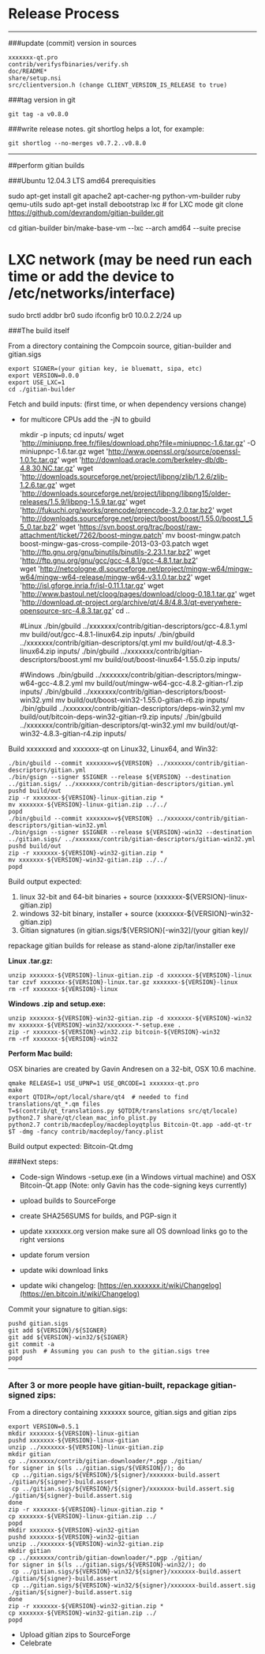 Release Process
====================

* * *

###update (commit) version in sources


	xxxxxxx-qt.pro
	contrib/verifysfbinaries/verify.sh
	doc/README*
	share/setup.nsi
	src/clientversion.h (change CLIENT_VERSION_IS_RELEASE to true)

###tag version in git

	git tag -a v0.8.0

###write release notes. git shortlog helps a lot, for example:

	git shortlog --no-merges v0.7.2..v0.8.0

* * *

##perform gitian builds

###Ubuntu 12.04.3 LTS amd64 prerequisities

   sudo apt-get install git apache2 apt-cacher-ng python-vm-builder ruby qemu-utils
   sudo apt-get install debootstrap lxc # for LXC mode
   git clone https://github.com/devrandom/gitian-builder.git

   cd gitian-builder
   bin/make-base-vm --lxc --arch amd64 --suite precise

   # LXC network (may be need run each time or add the device to /etc/networks/interface)
   sudo brctl addbr br0
   sudo ifconfig br0 10.0.2.2/24 up

###The build itself

 From a directory containing the Compcoin source, gitian-builder and gitian.sigs
  
	export SIGNER=(your gitian key, ie bluematt, sipa, etc)
	export VERSION=0.0.0
	export USE_LXC=1
	cd ./gitian-builder

 Fetch and build inputs: (first time, or when dependency versions change)

 * for multicore CPUs add the -jN to gbuild

	mkdir -p inputs; cd inputs/
	wget 'http://miniupnp.free.fr/files/download.php?file=miniupnpc-1.6.tar.gz' -O miniupnpc-1.6.tar.gz
	wget 'http://www.openssl.org/source/openssl-1.0.1c.tar.gz'
	wget 'http://download.oracle.com/berkeley-db/db-4.8.30.NC.tar.gz'
	wget 'http://downloads.sourceforge.net/project/libpng/zlib/1.2.6/zlib-1.2.6.tar.gz'
        wget 'http://downloads.sourceforge.net/project/libpng/libpng15/older-releases/1.5.9/libpng-1.5.9.tar.gz'
	wget 'http://fukuchi.org/works/qrencode/qrencode-3.2.0.tar.bz2'
	wget 'http://downloads.sourceforge.net/project/boost/boost/1.55.0/boost_1_55_0.tar.bz2'
	wget 'https://svn.boost.org/trac/boost/raw-attachment/ticket/7262/boost-mingw.patch'
	mv boost-mingw.patch boost-mingw-gas-cross-compile-2013-03-03.patch
	wget 'http://ftp.gnu.org/gnu/binutils/binutils-2.23.1.tar.bz2'
	wget 'http://ftp.gnu.org/gnu/gcc/gcc-4.8.1/gcc-4.8.1.tar.bz2'	
	wget 'http://netcologne.dl.sourceforge.net/project/mingw-w64/mingw-w64/mingw-w64-release/mingw-w64-v3.1.0.tar.bz2'
	wget 'http://isl.gforge.inria.fr/isl-0.11.1.tar.gz'
	wget 'http://www.bastoul.net/cloog/pages/download/cloog-0.18.1.tar.gz'
	wget 'http://download.qt-project.org/archive/qt/4.8/4.8.3/qt-everywhere-opensource-src-4.8.3.tar.gz'
	cd ..

	#Linux
	./bin/gbuild ../xxxxxxx/contrib/gitian-descriptors/gcc-4.8.1.yml
 	mv build/out/gcc-4.8.1-linux64.zip inputs/
	./bin/gbuild ../xxxxxxx/contrib/gitian-descriptors/qt.yml
	mv build/out/qt-4.8.3-linux64.zip inputs/
	./bin/gbuild ../xxxxxxx/contrib/gitian-descriptors/boost.yml
        mv build/out/boost-linux64-1.55.0.zip inputs/

	#Windows
	./bin/gbuild ../xxxxxxx/contrib/gitian-descriptors/mingw-w64-gcc-4.8.2.yml
   mv build/out/mingw-w64-gcc-4.8.2-gitian-r1.zip inputs/
	./bin/gbuild ../xxxxxxx/contrib/gitian-descriptors/boost-win32.yml
	mv build/out/boost-win32-1.55.0-gitian-r6.zip inputs/
	./bin/gbuild ../xxxxxxx/contrib/gitian-descriptors/deps-win32.yml
	mv build/out/bitcoin-deps-win32-gitian-r9.zip inputs/
	./bin/gbuild ../xxxxxxx/contrib/gitian-descriptors/qt-win32.yml
	mv build/out/qt-win32-4.8.3-gitian-r4.zip inputs/

 Build xxxxxxxd and xxxxxxx-qt on Linux32, Linux64, and Win32:
  
	./bin/gbuild --commit xxxxxxx=v${VERSION} ../xxxxxxx/contrib/gitian-descriptors/gitian.yml
	./bin/gsign --signer $SIGNER --release ${VERSION} --destination ../gitian.sigs/ ../xxxxxxx/contrib/gitian-descriptors/gitian.yml
	pushd build/out
	zip -r xxxxxxx-${VERSION}-linux-gitian.zip *
	mv xxxxxxx-${VERSION}-linux-gitian.zip ../../
	popd
	./bin/gbuild --commit xxxxxxx=v${VERSION} ../xxxxxxx/contrib/gitian-descriptors/gitian-win32.yml
	./bin/gsign --signer $SIGNER --release ${VERSION}-win32 --destination ../gitian.sigs/ ../xxxxxxx/contrib/gitian-descriptors/gitian-win32.yml
	pushd build/out
	zip -r xxxxxxx-${VERSION}-win32-gitian.zip *
	mv xxxxxxx-${VERSION}-win32-gitian.zip ../../
	popd

  Build output expected:

  1. linux 32-bit and 64-bit binaries + source (xxxxxxx-${VERSION}-linux-gitian.zip)
  2. windows 32-bit binary, installer + source (xxxxxxx-${VERSION}-win32-gitian.zip)
  3. Gitian signatures (in gitian.sigs/${VERSION}[-win32]/(your gitian key)/

repackage gitian builds for release as stand-alone zip/tar/installer exe

**Linux .tar.gz:**

	unzip xxxxxxx-${VERSION}-linux-gitian.zip -d xxxxxxx-${VERSION}-linux
	tar czvf xxxxxxx-${VERSION}-linux.tar.gz xxxxxxx-${VERSION}-linux
	rm -rf xxxxxxx-${VERSION}-linux

**Windows .zip and setup.exe:**

	unzip xxxxxxx-${VERSION}-win32-gitian.zip -d xxxxxxx-${VERSION}-win32
	mv xxxxxxx-${VERSION}-win32/xxxxxxx-*-setup.exe .
	zip -r xxxxxxx-${VERSION}-win32.zip bitcoin-${VERSION}-win32
	rm -rf xxxxxxx-${VERSION}-win32

**Perform Mac build:**

  OSX binaries are created by Gavin Andresen on a 32-bit, OSX 10.6 machine.

	qmake RELEASE=1 USE_UPNP=1 USE_QRCODE=1 xxxxxxx-qt.pro
	make
	export QTDIR=/opt/local/share/qt4  # needed to find translations/qt_*.qm files
	T=$(contrib/qt_translations.py $QTDIR/translations src/qt/locale)
	python2.7 share/qt/clean_mac_info_plist.py
	python2.7 contrib/macdeploy/macdeployqtplus Bitcoin-Qt.app -add-qt-tr $T -dmg -fancy contrib/macdeploy/fancy.plist

 Build output expected: Bitcoin-Qt.dmg

###Next steps:

* Code-sign Windows -setup.exe (in a Windows virtual machine) and
  OSX Bitcoin-Qt.app (Note: only Gavin has the code-signing keys currently)

* upload builds to SourceForge

* create SHA256SUMS for builds, and PGP-sign it

* update xxxxxxx.org version
  make sure all OS download links go to the right versions

* update forum version

* update wiki download links

* update wiki changelog: [https://en.xxxxxxx.it/wiki/Changelog](https://en.bitcoin.it/wiki/Changelog)

Commit your signature to gitian.sigs:

	pushd gitian.sigs
	git add ${VERSION}/${SIGNER}
	git add ${VERSION}-win32/${SIGNER}
	git commit -a
	git push  # Assuming you can push to the gitian.sigs tree
	popd

-------------------------------------------------------------------------

### After 3 or more people have gitian-built, repackage gitian-signed zips:

From a directory containing xxxxxxx source, gitian.sigs and gitian zips

	export VERSION=0.5.1
	mkdir xxxxxxx-${VERSION}-linux-gitian
	pushd xxxxxxx-${VERSION}-linux-gitian
	unzip ../xxxxxxx-${VERSION}-linux-gitian.zip
	mkdir gitian
	cp ../xxxxxxx/contrib/gitian-downloader/*.pgp ./gitian/
	for signer in $(ls ../gitian.sigs/${VERSION}/); do
	 cp ../gitian.sigs/${VERSION}/${signer}/xxxxxxx-build.assert ./gitian/${signer}-build.assert
	 cp ../gitian.sigs/${VERSION}/${signer}/xxxxxxx-build.assert.sig ./gitian/${signer}-build.assert.sig
	done
	zip -r xxxxxxx-${VERSION}-linux-gitian.zip *
	cp xxxxxxx-${VERSION}-linux-gitian.zip ../
	popd
	mkdir xxxxxxx-${VERSION}-win32-gitian
	pushd xxxxxxx-${VERSION}-win32-gitian
	unzip ../xxxxxxx-${VERSION}-win32-gitian.zip
	mkdir gitian
	cp ../xxxxxxx/contrib/gitian-downloader/*.pgp ./gitian/
	for signer in $(ls ../gitian.sigs/${VERSION}-win32/); do
	 cp ../gitian.sigs/${VERSION}-win32/${signer}/xxxxxxx-build.assert ./gitian/${signer}-build.assert
	 cp ../gitian.sigs/${VERSION}-win32/${signer}/xxxxxxx-build.assert.sig ./gitian/${signer}-build.assert.sig
	done
	zip -r xxxxxxx-${VERSION}-win32-gitian.zip *
	cp xxxxxxx-${VERSION}-win32-gitian.zip ../
	popd

- Upload gitian zips to SourceForge
- Celebrate 
